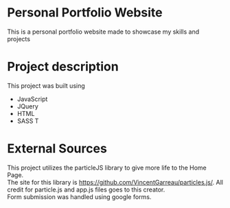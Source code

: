# Personal Portfolio Website
This is a personal portfolio website made to showcase my skills and projects

# Project description
This project was built using <br>
* JavaScript
* JQuery
* HTML
* SASS
T
# External Sources
This project utilizes the particleJS library to give more life to the Home Page.<br>
The site for this library is https://github.com/VincentGarreau/particles.js/. All credit for particle.js and app.js files goes to this creator.<br>
Form submission was handled using google forms.